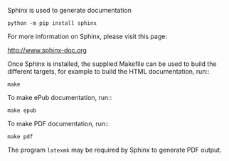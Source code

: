 Sphinx is used to generate documentation

```text
python -m pip install sphinx
```

For more information on Sphinx, please visit this page:

http://www.sphinx-doc.org

Once Sphinx is installed, the supplied Makefile can be used to build the
different targets, for example to build the HTML documentation, run::

    make

To make ePub documentation, run::

    make epub

To make PDF documentation, run::

    make pdf

The program ``latexmk`` may be required by Sphinx to generate PDF output.